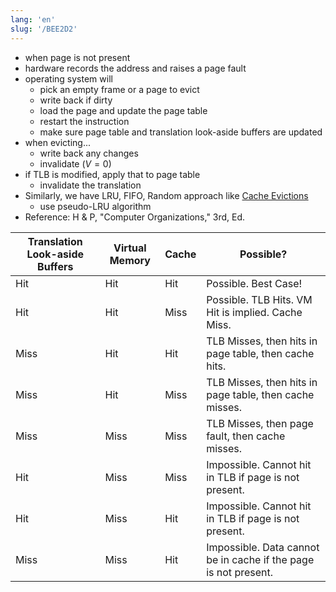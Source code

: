 ```yaml
---
lang: 'en'
slug: '/BEE2D2'
---
```


- when page is not present
- hardware records the address and raises a page fault
- operating system will
  - pick an empty frame or a page to evict
  - write back if dirty
  - load the page and update the page table
  - restart the instruction
  - make sure page table and translation look-aside buffers are updated
- when evicting...
  - write back any changes
  - invalidate ($V=0$)
- if TLB is modified, apply that to page table
  - invalidate the translation
- Similarly, we have LRU, FIFO, Random approach like [Cache Evictions](./../.././docs/pages/Cache%20Evictions.md)
  - use pseudo-LRU algorithm
- Reference: H & P, "Computer Organizations," 3rd, Ed.

| Translation Look-aside Buffers | Virtual Memory | Cache | Possible?                                                       |
| ------------------------------ | -------------- | ----- | --------------------------------------------------------------- |
| Hit                            | Hit            | Hit   | Possible. Best Case!                                            |
| Hit                            | Hit            | Miss  | Possible. TLB Hits. VM Hit is implied. Cache Miss.              |
| Miss                           | Hit            | Hit   | TLB Misses, then hits in page table, then cache hits.           |
| Miss                           | Hit            | Miss  | TLB Misses, then hits in page table, then cache misses.         |
| Miss                           | Miss           | Miss  | TLB Misses, then page fault, then cache misses.                 |
| Hit                            | Miss           | Miss  | Impossible. Cannot hit in TLB if page is not present.           |
| Hit                            | Miss           | Hit   | Impossible. Cannot hit in TLB if page is not present.           |
| Miss                           | Miss           | Hit   | Impossible. Data cannot be in cache if the page is not present. |

<head>
  <html lang="en-US"/>
</head>
